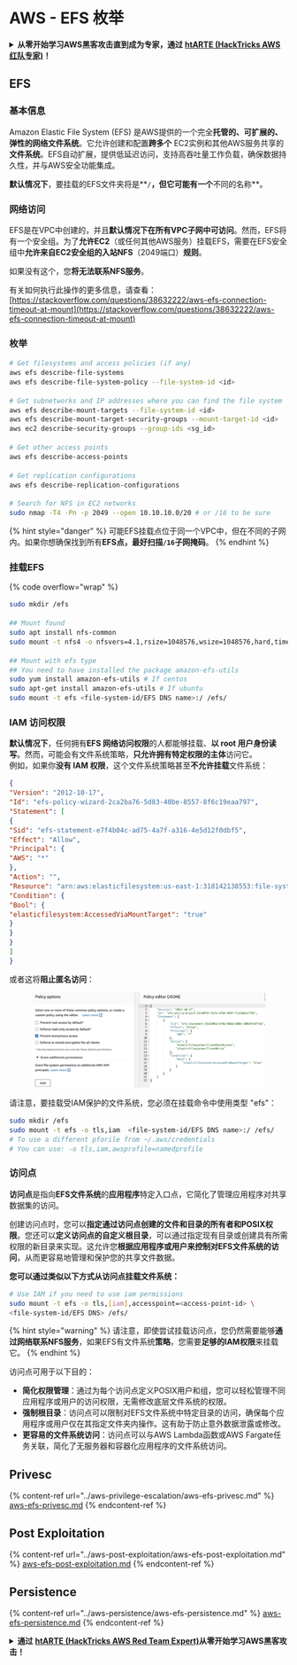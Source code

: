 # AWS - EFS 枚举

<details>

<summary><strong>从零开始学习AWS黑客攻击直到成为专家，通过</strong> <a href="https://training.hacktricks.xyz/courses/arte"><strong>htARTE (HackTricks AWS 红队专家)</strong></a><strong>！</strong></summary>

支持HackTricks的其他方式：

* 如果您想在 **HackTricks中看到您的公司广告** 或 **以PDF格式下载HackTricks**，请查看[**订阅计划**](https://github.com/sponsors/carlospolop)！
* 获取[**官方PEASS & HackTricks商品**](https://peass.creator-spring.com)
* 发现[**PEASS家族**](https://opensea.io/collection/the-peass-family)，我们独家的[**NFTs系列**](https://opensea.io/collection/the-peass-family)
* **加入** 💬 [**Discord群组**](https://discord.gg/hRep4RUj7f) 或 [**telegram群组**](https://t.me/peass) 或在 **Twitter** 🐦 上**关注**我 [**@carlospolopm**](https://twitter.com/carlospolopm)**。**
* **通过向** [**HackTricks**](https://github.com/carlospolop/hacktricks) 和 [**HackTricks Cloud**](https://github.com/carlospolop/hacktricks-cloud) github仓库提交PR来分享您的黑客技巧。

</details>

## EFS

### 基本信息

Amazon Elastic File System (EFS) 是AWS提供的一个完全**托管的、可扩展的、弹性的网络文件系统**。它允许创建和配置**跨多个** EC2实例和其他AWS服务共享的**文件系统**。EFS自动扩展，提供低延迟访问，支持高吞吐量工作负载，确保数据持久性，并与AWS安全功能集成。

**默认情况下**，要挂载的EFS文件夹将是**`/`**，但它可能有一个**不同的名称**。

### 网络访问

EFS是在VPC中创建的，并且**默认情况下在所有VPC子网中可访问**。然而，EFS将有一个安全组。为了**允许EC2**（或任何其他AWS服务）挂载EFS，需要在EFS安全组中**允许来自EC2安全组的入站NFS**（2049端口）**规则**。

如果没有这个，您**将无法联系NFS服务**。

有关如何执行此操作的更多信息，请查看：[https://stackoverflow.com/questions/38632222/aws-efs-connection-timeout-at-mount](https://stackoverflow.com/questions/38632222/aws-efs-connection-timeout-at-mount)

### 枚举
```bash
# Get filesystems and access policies (if any)
aws efs describe-file-systems
aws efs describe-file-system-policy --file-system-id <id>

# Get subnetworks and IP addresses where you can find the file system
aws efs describe-mount-targets --file-system-id <id>
aws efs describe-mount-target-security-groups --mount-target-id <id>
aws ec2 describe-security-groups --group-ids <sg_id>

# Get other access points
aws efs describe-access-points

# Get replication configurations
aws efs describe-replication-configurations

# Search for NFS in EC2 networks
sudo nmap -T4 -Pn -p 2049 --open 10.10.10.0/20 # or /16 to be sure
```
{% hint style="danger" %}
可能EFS挂载点位于同一个VPC中，但在不同的子网内。如果你想确保找到所有**EFS点，最好扫描`/16`子网掩码**。
{% endhint %}

### 挂载EFS

{% code overflow="wrap" %}
```bash
sudo mkdir /efs

## Mount found
sudo apt install nfs-common
sudo mount -t nfs4 -o nfsvers=4.1,rsize=1048576,wsize=1048576,hard,timeo=600,retrans=2,noresvport <IP>:/ /efs

## Mount with efs type
## You need to have installed the package amazon-efs-utils
sudo yum install amazon-efs-utils # If centos
sudo apt-get install amazon-efs-utils # If ubuntu
sudo mount -t efs <file-system-id/EFS DNS name>:/ /efs/
```
### IAM 访问权限

**默认情况下**，任何拥有**EFS 网络访问权限**的人都能够挂载、**以 root 用户身份读写**。然而，可能会有文件系统策略，**只允许拥有特定权限的主体**访问它。\
例如，如果你**没有 IAM 权限**，这个文件系统策略甚至**不允许挂载**文件系统：
```json
{
"Version": "2012-10-17",
"Id": "efs-policy-wizard-2ca2ba76-5d83-40be-8557-8f6c19eaa797",
"Statement": [
{
"Sid": "efs-statement-e7f4b04c-ad75-4a7f-a316-4e5d12f0dbf5",
"Effect": "Allow",
"Principal": {
"AWS": "*"
},
"Action": "",
"Resource": "arn:aws:elasticfilesystem:us-east-1:318142138553:file-system/fs-0ab66ad201b58a018",
"Condition": {
"Bool": {
"elasticfilesystem:AccessedViaMountTarget": "true"
}
}
}
]
}
```
或者这将**阻止匿名访问**：

<figure><img src="../../../.gitbook/assets/image (3) (6).png" alt=""><figcaption></figcaption></figure>

请注意，要挂载受IAM保护的文件系统，您必须在挂载命令中使用类型 "efs"：
```bash
sudo mkdir /efs
sudo mount -t efs -o tls,iam  <file-system-id/EFS DNS name>:/ /efs/
# To use a different pforile from ~/.aws/credentials
# You can use: -o tls,iam,awsprofile=namedprofile
```
### 访问点

**访问点**是指向**EFS文件系统**的**应用程序**特定入口点，它简化了管理应用程序对共享数据集的访问。

创建访问点时，您可以**指定通过访问点创建的文件和目录的所有者和POSIX权限**。您还可以**定义访问点的自定义根目录**，可以通过指定现有目录或创建具有所需权限的新目录来实现。这允许您**根据应用程序或用户来控制对EFS文件系统的访问**，从而更容易地管理和保护您的共享文件数据。

**您可以通过类似以下方式从访问点挂载文件系统：**
```bash
# Use IAM if you need to use iam permissions
sudo mount -t efs -o tls,[iam],accesspoint=<access-point-id> \
<file-system-id/EFS DNS> /efs/
```
{% hint style="warning" %}
请注意，即使尝试挂载访问点，您仍然需要能够**通过网络联系NFS服务**，如果EFS有文件系统**策略**，您需要**足够的IAM权限**来挂载它。
{% endhint %}

访问点可用于以下目的：

* **简化权限管理**：通过为每个访问点定义POSIX用户和组，您可以轻松管理不同应用程序或用户的访问权限，无需修改底层文件系统的权限。
* **强制根目录**：访问点可以限制对EFS文件系统中特定目录的访问，确保每个应用程序或用户仅在其指定文件夹内操作。这有助于防止意外数据泄露或修改。
* **更容易的文件系统访问**：访问点可以与AWS Lambda函数或AWS Fargate任务关联，简化了无服务器和容器化应用程序的文件系统访问。

## Privesc

{% content-ref url="../aws-privilege-escalation/aws-efs-privesc.md" %}
[aws-efs-privesc.md](../aws-privilege-escalation/aws-efs-privesc.md)
{% endcontent-ref %}

## Post Exploitation

{% content-ref url="../aws-post-exploitation/aws-efs-post-exploitation.md" %}
[aws-efs-post-exploitation.md](../aws-post-exploitation/aws-efs-post-exploitation.md)
{% endcontent-ref %}

## Persistence

{% content-ref url="../aws-persistence/aws-efs-persistence.md" %}
[aws-efs-persistence.md](../aws-persistence/aws-efs-persistence.md)
{% endcontent-ref %}

<details>

<summary><strong>通过</strong> <a href="https://training.hacktricks.xyz/courses/arte"><strong>htARTE (HackTricks AWS Red Team Expert)</strong></a><strong>从零开始学习AWS黑客攻击！</strong></summary>

支持HackTricks的其他方式：

* 如果您想在HackTricks中看到您的**公司广告**或**下载HackTricks的PDF**，请查看[**订阅计划**](https://github.com/sponsors/carlospolop)！
* 获取[**官方PEASS & HackTricks商品**](https://peass.creator-spring.com)
* 发现[**PEASS家族**](https://opensea.io/collection/the-peass-family)，我们独家的[**NFTs系列**](https://opensea.io/collection/the-peass-family)
* **加入** 💬 [**Discord群组**](https://discord.gg/hRep4RUj7f)或[**telegram群组**](https://t.me/peass)或在**Twitter** 🐦 上**关注**我 [**@carlospolopm**](https://twitter.com/carlospolopm)**。**
* **通过向** [**HackTricks**](https://github.com/carlospolop/hacktricks) 和 [**HackTricks Cloud**](https://github.com/carlospolop/hacktricks-cloud) github仓库提交PR来分享您的黑客技巧。

</details>
